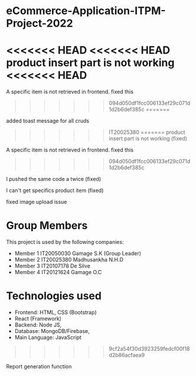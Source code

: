 # eCommerce-Application-ITPM-Project-2022

<<<<<<< HEAD
<<<<<<< HEAD
product insert part is not working
<<<<<<< HEAD
=======
A specific item is not retrieved in frontend.
fixed this
>>>>>>> 094d050df1fcc006133ef29c071d1d2b6def385c
=======

added toast message for all cruds
>>>>>>> IT20025380
=======
product insert part is not working (fixed)

A specific item is not retrieved in frontend.
fixed this
>>>>>>> 094d050df1fcc006133ef29c071d1d2b6def385c

I pushed the same code a twice (fixed)

I can't get specifics product item (fixed)

fixed image upload issue


# Group Members

This project is used by the following companies:

- Member 1 IT20050030 Gamage S.K (Group Leader)
- Member 2 IT20025380 Madhusankha N.H.D
- Member 3 IT20107178 De Silve
- Member 4 IT20121624 Gamage O.C

# Technologies used

- Frontend: HTML, CSS (Bootstrap)
- React (Framework)
- Backend: Node JS,
- Database: MongoDB/Firebase,
- Main Language: JavaScript
>>>>>>> 9cf2a54f30d3923259fedcf00f18d2b86acfaea9

Report generation function
